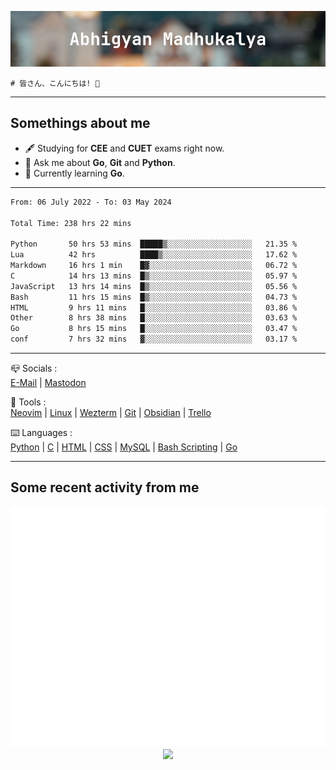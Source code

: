 ![header](./header.png)
```
# 皆さん、こんにちは! 👋
```
---

## Somethings about me
- 🖋️ Studying for **CEE** and **CUET** exams right now.
- 💬 Ask me about **Go**, **Git** and **Python**.
- 🔭 Currently learning **Go**.

---

<!--START_SECTION:waka-->

```txt
From: 06 July 2022 - To: 03 May 2024

Total Time: 238 hrs 22 mins

Python       50 hrs 53 mins  █████▒░░░░░░░░░░░░░░░░░░░   21.35 %
Lua          42 hrs          ████▒░░░░░░░░░░░░░░░░░░░░   17.62 %
Markdown     16 hrs 1 min    █▓░░░░░░░░░░░░░░░░░░░░░░░   06.72 %
C            14 hrs 13 mins  █▒░░░░░░░░░░░░░░░░░░░░░░░   05.97 %
JavaScript   13 hrs 14 mins  █▒░░░░░░░░░░░░░░░░░░░░░░░   05.56 %
Bash         11 hrs 15 mins  █▒░░░░░░░░░░░░░░░░░░░░░░░   04.73 %
HTML         9 hrs 11 mins   █░░░░░░░░░░░░░░░░░░░░░░░░   03.86 %
Other        8 hrs 38 mins   █░░░░░░░░░░░░░░░░░░░░░░░░   03.63 %
Go           8 hrs 15 mins   █░░░░░░░░░░░░░░░░░░░░░░░░   03.47 %
conf         7 hrs 32 mins   ▓░░░░░░░░░░░░░░░░░░░░░░░░   03.17 %
```

<!--END_SECTION:waka-->

---

📪 Socials :<br>
[E-Mail](mailto:abhigyanmadhukalya@gmail.com) | <a rel="me" href="https://mastodon.social/@abhigyanmadhukalya">Mastodon</a>

🧰 Tools :<br>
[Neovim](https://neovim.oi) | [Linux](https://archlinux.org/) | [Wezterm](https://wezfurlong.org/wezterm/index.html) | [Git](https://git-scm.com/) | [Obsidian](https://obsidian.md) | [Trello](https://trello.com)

⌨️ Languages :<br>
[Python](https://python.org) | [C](https://www.iso.org/standard/74528.html) | [HTML](https://html.spec.whatwg.org/) | [CSS](https://www.w3.org/Style/CSS/Overview.en.html) | [MySQL](https://www.mysql.com/) | [Bash Scripting](https://www.gnu.org/software/bash/) | [Go](https://go.dev)

---

## Some recent activity from me
<p align="center">
  <img src="./github-metrics.svg" />
  <img src="https://github-profile-summary-cards.vercel.app/api/cards/profile-details?username=abhigyanmadhukalya&theme=github_dark" />
</p>

